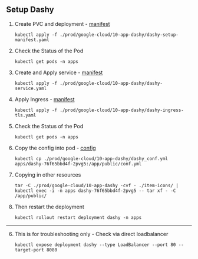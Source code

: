 ## Setup Dashy 

1. Create PVC and deployment - [manifest](../10-app-dashy/dashy-setup-manifest.yaml)
   ```
   kubectl apply -f ./prod/google-cloud/10-app-dashy/dashy-setup-manifest.yaml
   ```

2. Check the Status of the Pod
   ```
   kubectl get pods -n apps
   ```

3. Create and Apply service - [manifest](../10-app-dashy/dashy-service.yaml)
   ```
   kubectl apply -f ./prod/google-cloud/10-app-dashy/dashy-service.yaml
   ```

4. Apply Ingress - [manifest](../10-app-dashy/dashy-ingress-tls.yaml)
   ```
   kubectl apply -f ./prod/google-cloud/10-app-dashy/dashy-ingress-tls.yaml
   ```

5. Check the Status of the Pod
   ```
   kubectl get pods -n apps
   ```

6. Copy the config into pod  - [config](../10-app-dashy/dashy_conf.yml) 
   ```
   kubectl cp ./prod/google-cloud/10-app-dashy/dashy_conf.yml apps/dashy-76f65bbd4f-2pvg5:/app/public/conf.yml
   ```

8. Copying in other resources
   ```
   tar -C ./prod/google-cloud/10-app-dashy -cvf - ./item-icons/ | kubectl exec -i -n apps dashy-76f65bbd4f-2pvg5 -- tar xf - -C /app/public/ 
   ```

7. Then restart the deployment
   ```
   kubectl rollout restart deployment dashy -n apps
   ```
   
---
6. This is for troubleshooting only - Check via direct loadbalancer
   ```
   kubectl expose deployment dashy --type LoadBalancer --port 80 --target-port 8080
   ```
